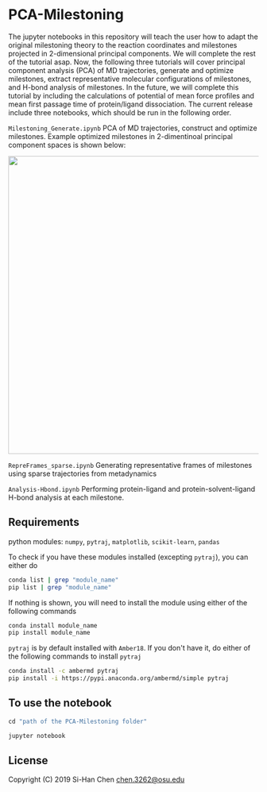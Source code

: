 # PCA-Milestoning
The jupyter notebooks in this repository will teach the user how to adapt the original milestoning theory to the reaction coordinates and milestones projected in 2-dimensional principal components. We will complete the rest of the tutorial asap. Now, the following three tutorials will cover principal component analysis (PCA) of MD trajectories, generate and optimize milestones, extract representative molecular configurations of milestones, and H-bond analysis of milestones. In the future, we will complete this tutorial by including the calculations of potential of mean force profiles and mean first passage time of protein/ligand dissociation. The current release include three notebooks, which should be run in the following order.

```Milestoning_Generate.ipynb``` PCA of MD trajectories, construct and optimize milestones. Example optimized milestones in 2-dimentinoal principal component spaces is shown below:

<img src ="https://github.com/chen3262/PCA-Milestoning/blob/master/cover.png" width="600">

```RepreFrames_sparse.ipynb``` Generating representative frames of milestones using sparse trajectories from metadynamics

```Analysis-Hbond.ipynb``` Performing protein-ligand and protein-solvent-ligand H-bond analysis at each milestone. 

## Requirements
python modules: ```numpy```, ```pytraj```, ```matplotlib```, ```scikit-learn```, ```pandas```

To check if you have these modules installed (excepting ```pytraj```), you can either do
```bash
conda list | grep "module_name"
pip list | grep "module_name"
```
If nothing is shown, you will need to install the module using either of the following commands
```bash
conda install module_name
pip install module_name
```
```pytraj``` is by default installed with ```Amber18```. If you don't have it, do either of the following commands to install ```pytraj```
```bash
conda install -c ambermd pytraj
pip install -i https://pypi.anaconda.org/ambermd/simple pytraj
```

## To use the notebook
```ruby
cd "path of the PCA-Milestoning folder"

jupyter notebook
```

## License

Copyright (C) 2019 Si-Han Chen chen.3262@osu.edu

